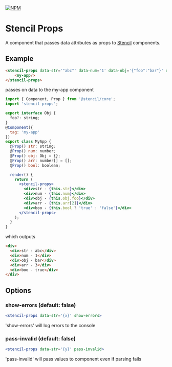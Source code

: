 [![NPM](https://nodei.co/npm/stencil-props.png?compact=true)](https://npmjs.org/package/stencil-props)

# Stencil Props

A component that passes data attributes as props to [Stencil](https://stenciljs.com/) components.

## Example

```html
<stencil-props data-str='"abc"' data-num='1' data-obj='{"foo":"bar"}' data-arr='[1,2,3]' data-bool='true'>
    <my-app/>
</stencil-props>
```

passes on data to the my-app component

```jsx
import { Component, Prop } from '@stencil/core';
import 'stencil-props';

export interface Obj {
  foo?: string;
}
@Component({
  tag: 'my-app'
})
export class MyApp {
  @Prop() str: string;
  @Prop() num: number;
  @Prop() obj: Obj = {};
  @Prop() arr: number[] = [];
  @Prop() bool: boolean;

  render() {
    return (
      <stencil-props>
        <div>str - {this.str}</div>
        <div>num - {this.num}</div>
        <div>obj - {this.obj.foo}</div>
        <div>arr - {this.arr[2]}</div>
        <div>boo - {this.bool ? 'true' : 'false'}</div>
      </stencil-props>
    );
  }
}
```

which outputs

```html
<div>
  <div>str - abc</div>
  <div>num - 1</div>
  <div>obj - bar</div>
  <div>arr - 3</div>
  <div>boo - true</div>
</div>
```

## Options

### show-errors (default: false)

```jsx
<stencil-props data-str='{x}' show-errors>
```

'show-errors' will log errors to the console

###  pass-invalid (default: false)

```jsx
<stencil-props data-str='{y}' pass-invalid>
```

'pass-invalid' will pass values to component even if parsing fails
